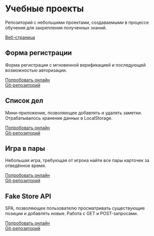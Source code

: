 # Учебные проекты

Репозиторий с небольшими проектами, создаваемыми в процессе обучения для закрепления полученных знаний.

[Веб-страница](https://mdshishov.github.io)

## Форма регистрации

Форма регистрации с мгновенной верификацией и последующей возможностью авторизации.

[Попробовать онлайн](https://mdshishov.github.io/projects/registration-form)<br/>
[Git-репозиторий](https://github.com/mdshishov/mdshishov.github.io/tree/main/projects/registration-form)

## Список дел

Мини-приложение, позволяющее добавлять и удалять заметки. Отрабатывалось хранение данных в LocalStorage.

[Попробовать онлайн](https://mdshishov.github.io/projects/todo-list)<br/>
[Git-репозиторий](https://github.com/mdshishov/mdshishov.github.io/tree/main/projects/todo-list)

## Игра в пары

Небольшая игра, требующая от игрока найти все пары карточек за отведённое время.

[Попробовать онлайн](https://mdshishov.github.io/projects/card-game)<br/>
[Git-репозиторий](https://github.com/mdshishov/mdshishov.github.io/tree/main/projects/card-game)

## Fake Store API

SPA, позволяющее пользователю просматривать существующие позиции и добавлять новые. Работа с GET и POST-запросами.

[Попробовать онлайн](https://mdshishov.github.io/projects/fake-store)<br/>
[Git-репозиторий](https://github.com/mdshishov/mdshishov.github.io/tree/main/projects/fake-store)
